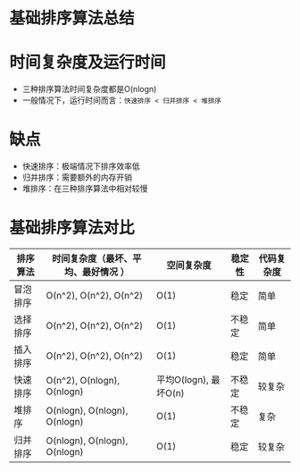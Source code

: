 # 基础排序算法总结

# 时间复杂度及运行时间
* 三种排序算法时间复杂度都是O(nlogn)
* 一般情况下，运行时间而言：`快速排序 < 归并排序 < 堆排序`

# 缺点
* 快速排序：极端情况下排序效率低
* 归并排序：需要额外的内存开销
* 堆排序：在三种排序算法中相对较慢

# 基础排序算法对比
| 排序算法   | 时间复杂度（最坏、平均、最好情况 ）     | 空间复杂度           | 稳定性 |  代码复杂度 |
| ----      |  ---------------------------      | --------           | -----   | ---------
| 冒泡排序   | O(n^2), O(n^2), O(n^2)           | O(1)                | 稳定     | 简单      |  
| 选择排序   | O(n^2), O(n^2), O(n^2)           | O(1)                | 不稳定   | 简单       |
| 插入排序   | O(n^2), O(n^2), O(n^2)           | O(1)                | 稳定     | 简单      | 
| 快速排序   | O(n^2), O(nlogn), O(nlogn)       | 平均O(logn), 最坏O(n)| 不稳定    | 较复杂     |
| 堆排序     | O(nlogn), O(nlogn), O(nlogn)     | O(1)                | 不稳定    | 复杂      |
| 归并排序   | O(nlogn), O(nlogn), O(nlogn)     | O(1)                | 稳定      | 较复杂
